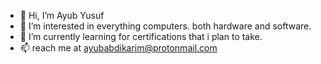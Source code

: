 - 👋 Hi, I’m Ayub Yusuf
- 👀 I’m interested in everything computers. both hardware and software.
- 🌱 I’m currently learning for certifications that i plan to take.
- 📫 reach me at ayubabdikarim@protonmail.com
